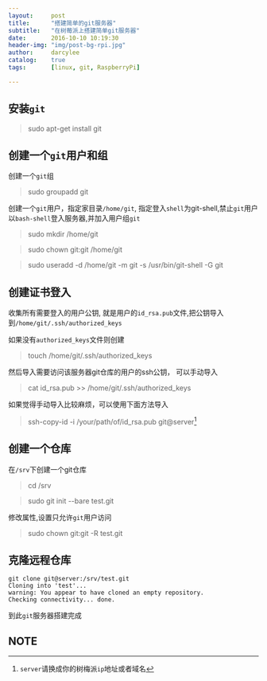 ```yaml
---
layout:     post
title:      "搭建简单的git服务器"
subtitle:   "在树莓派上搭建简单git服务器"
date:       2016-10-10 10:19:30
header-img: "img/post-bg-rpi.jpg"
author:     darcylee
catalog:    true
tags:       [linux, git, RaspberryPi]

---
```



## 安装`git`

> sudo apt-get install git

## 创建一个`git`用户和组

创建一个`git`组

> sudo groupadd git

创建一个`git`用户，指定家目录`/home/git`, 指定登入`shell`为git-shell,禁止`git`用户以`bash-shell`登入服务器,并加入用户组`git`

> sudo mkdir /home/git

> sudo chown git:git /home/git

> sudo useradd -d /home/git -m git -s /usr/bin/git-shell -G git

## 创建证书登入

收集所有需要登入的用户公钥, 就是用户的`id_rsa.pub`文件,把公钥导入到`/home/git/.ssh/authorized_keys`

如果没有`authorized_keys`文件则创建

> touch /home/git/.ssh/authorized_keys

然后导入需要访问该服务器git仓库的用户的ssh公钥， 可以手动导入

> cat id_rsa.pub >> /home/git/.ssh/authorized_keys

如果觉得手动导入比较麻烦，可以使用下面方法导入

> ssh-copy-id -i /your/path/of/id_rsa.pub git@server[^1]

##  创建一个仓库

在`/srv`下创建一个git仓库

> cd /srv

> sudo git init --bare test.git


修改属性,设置只允许`git`用户访问

> sudo chown git:git -R test.git

## 克隆远程仓库

```
git clone git@server:/srv/test.git
Cloning into 'test'...
warning: You appear to have cloned an empty repository.
Checking connectivity... done.
```

到此`git`服务器搭建完成

## NOTE

[^1]: `server`请换成你的树梅派`ip`地址或者域名
